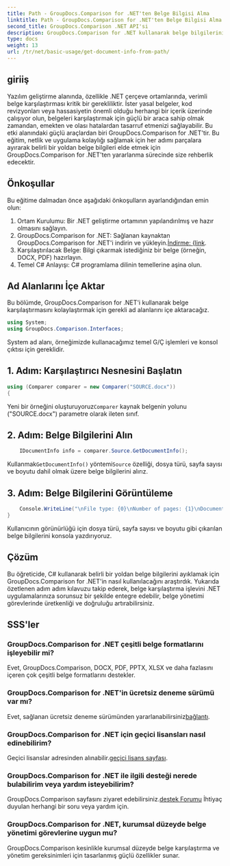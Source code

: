 ```yaml
---
title: Path - GroupDocs.Comparison for .NET'ten Belge Bilgisi Alma
linktitle: Path - GroupDocs.Comparison for .NET'ten Belge Bilgisi Alma
second_title: GroupDocs.Comparison .NET API'si
description: GroupDocs.Comparison for .NET kullanarak belge bilgilerini yoldan nasıl çıkaracağınızı öğrenin. C#'ta verimli belge yönetimi için kolay adımlar.
type: docs
weight: 13
url: /tr/net/basic-usage/get-document-info-from-path/
---
```

## giriiş
Yazılım geliştirme alanında, özellikle .NET çerçeve ortamlarında, verimli belge karşılaştırması kritik bir gerekliliktir. İster yasal belgeler, kod revizyonları veya hassasiyetin önemli olduğu herhangi bir içerik üzerinde çalışıyor olun, belgeleri karşılaştırmak için güçlü bir araca sahip olmak zamandan, emekten ve olası hatalardan tasarruf etmenizi sağlayabilir. Bu etki alanındaki güçlü araçlardan biri GroupDocs.Comparison for .NET'tir. Bu eğitim, netlik ve uygulama kolaylığı sağlamak için her adımı parçalara ayırarak belirli bir yoldan belge bilgileri elde etmek için GroupDocs.Comparison for .NET'ten yararlanma sürecinde size rehberlik edecektir.
## Önkoşullar
Bu eğitime dalmadan önce aşağıdaki önkoşulların ayarlandığından emin olun:
1. Ortam Kurulumu: Bir .NET geliştirme ortamının yapılandırılmış ve hazır olmasını sağlayın.
2.  GroupDocs.Comparison for .NET: Sağlanan kaynaktan GroupDocs.Comparison for .NET'i indirin ve yükleyin.[İndirme: {link](https://releases.groupdocs.com/comparison/net/).
3. Karşılaştırılacak Belge: Bilgi çıkarmak istediğiniz bir belge (örneğin, DOCX, PDF) hazırlayın.
4. Temel C# Anlayışı: C# programlama dilinin temellerine aşina olun.

## Ad Alanlarını İçe Aktar
Bu bölümde, GroupDocs.Comparison for .NET'i kullanarak belge karşılaştırmasını kolaylaştırmak için gerekli ad alanlarını içe aktaracağız.
```csharp
using System;
using GroupDocs.Comparison.Interfaces;
```

System ad alanı, örneğimizde kullanacağımız temel G/Ç işlemleri ve konsol çıktısı için gereklidir.

## 1. Adım: Karşılaştırıcı Nesnesini Başlatın
```csharp
using (Comparer comparer = new Comparer("SOURCE.docx"))
{
```
 Yeni bir örneğini oluşturuyoruz`Comparer` kaynak belgenin yolunu ("SOURCE.docx") parametre olarak ileten sınıf.
## 2. Adım: Belge Bilgilerini Alın
```csharp
    IDocumentInfo info = comparer.Source.GetDocumentInfo();
```
 Kullanmak`GetDocumentInfo()` yöntemi`Source` özelliği, dosya türü, sayfa sayısı ve boyutu dahil olmak üzere belge bilgilerini alırız.
## 3. Adım: Belge Bilgilerini Görüntüleme
```csharp
    Console.WriteLine("\nFile type: {0}\nNumber of pages: {1}\nDocument size: {2} bytes", info.FileType, info.PageCount, info.Size);
}
```
Kullanıcının görünürlüğü için dosya türü, sayfa sayısı ve boyutu gibi çıkarılan belge bilgilerini konsola yazdırıyoruz.

## Çözüm
Bu öğreticide, C# kullanarak belirli bir yoldan belge bilgilerini ayıklamak için GroupDocs.Comparison for .NET'in nasıl kullanılacağını araştırdık. Yukarıda özetlenen adım adım kılavuzu takip ederek, belge karşılaştırma işlevini .NET uygulamalarınıza sorunsuz bir şekilde entegre edebilir, belge yönetimi görevlerinde üretkenliği ve doğruluğu artırabilirsiniz.
## SSS'ler
### GroupDocs.Comparison for .NET çeşitli belge formatlarını işleyebilir mi?
Evet, GroupDocs.Comparison, DOCX, PDF, PPTX, XLSX ve daha fazlasını içeren çok çeşitli belge formatlarını destekler.
### GroupDocs.Comparison for .NET'in ücretsiz deneme sürümü var mı?
 Evet, sağlanan ücretsiz deneme sürümünden yararlanabilirsiniz[bağlantı](https://releases.groupdocs.com/).
### GroupDocs.Comparison for .NET için geçici lisansları nasıl edinebilirim?
 Geçici lisanslar adresinden alınabilir.[geçici lisans sayfası](https://purchase.groupdocs.com/temporary-license/).
### GroupDocs.Comparison for .NET ile ilgili desteği nerede bulabilirim veya yardım isteyebilirim?
 GroupDocs.Comparison sayfasını ziyaret edebilirsiniz.[destek Forumu](https://forum.groupdocs.com/c/comparison/12) İhtiyaç duyulan herhangi bir soru veya yardım için.
### GroupDocs.Comparison for .NET, kurumsal düzeyde belge yönetimi görevlerine uygun mu?
GroupDocs.Comparison kesinlikle kurumsal düzeyde belge karşılaştırma ve yönetim gereksinimleri için tasarlanmış güçlü özellikler sunar.